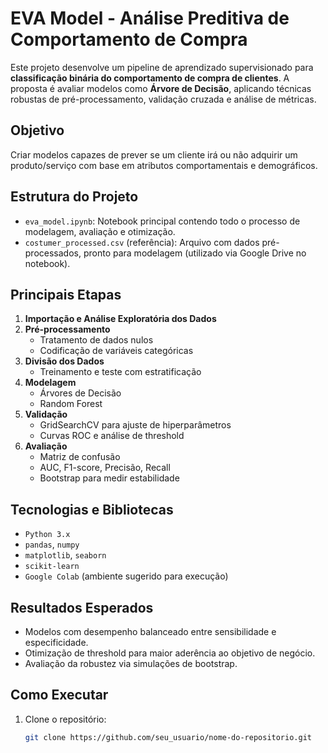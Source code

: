 # EVA Model - Análise Preditiva de Comportamento de Compra

Este projeto desenvolve um pipeline de aprendizado supervisionado para **classificação binária do comportamento de compra de clientes**. A proposta é avaliar modelos como **Árvore de Decisão**, aplicando técnicas robustas de pré-processamento, validação cruzada e análise de métricas.

## Objetivo

Criar modelos capazes de prever se um cliente irá ou não adquirir um produto/serviço com base em atributos comportamentais e demográficos.

## Estrutura do Projeto

- `eva_model.ipynb`: Notebook principal contendo todo o processo de modelagem, avaliação e otimização.
- `costumer_processed.csv` (referência): Arquivo com dados pré-processados, pronto para modelagem (utilizado via Google Drive no notebook).

## Principais Etapas

1. **Importação e Análise Exploratória dos Dados**
2. **Pré-processamento**
   - Tratamento de dados nulos
   - Codificação de variáveis categóricas
3. **Divisão dos Dados**
   - Treinamento e teste com estratificação
4. **Modelagem**
   - Árvores de Decisão
   - Random Forest
5. **Validação**
   - GridSearchCV para ajuste de hiperparâmetros
   - Curvas ROC e análise de threshold
6. **Avaliação**
   - Matriz de confusão
   - AUC, F1-score, Precisão, Recall
   - Bootstrap para medir estabilidade

## Tecnologias e Bibliotecas

- `Python 3.x`
- `pandas`, `numpy`
- `matplotlib`, `seaborn`
- `scikit-learn`
- `Google Colab` (ambiente sugerido para execução)

## Resultados Esperados

- Modelos com desempenho balanceado entre sensibilidade e especificidade.
- Otimização de threshold para maior aderência ao objetivo de negócio.
- Avaliação da robustez via simulações de bootstrap.

## Como Executar

1. Clone o repositório:
   ```bash
   git clone https://github.com/seu_usuario/nome-do-repositorio.git
